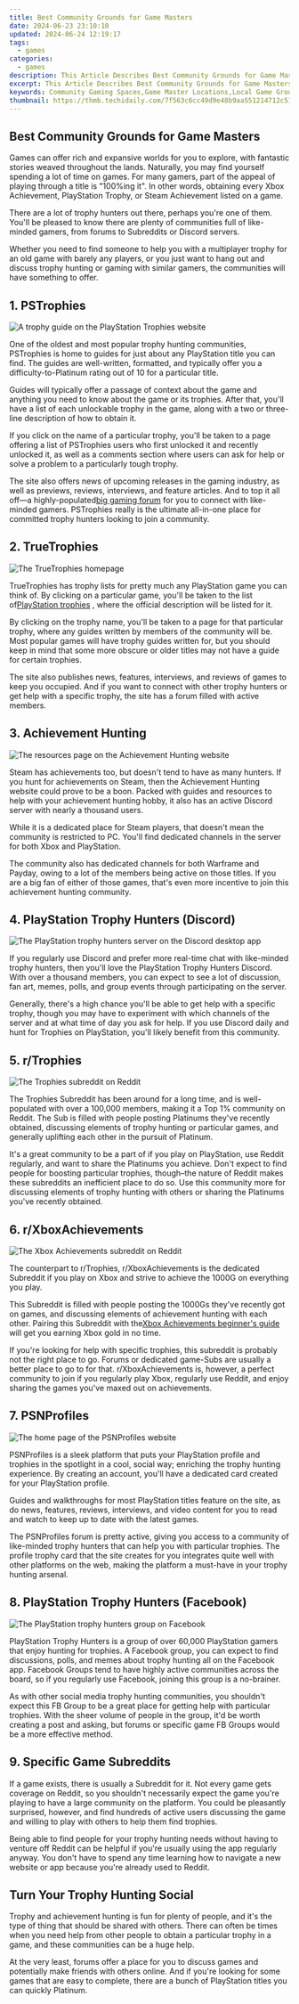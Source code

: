 ```yaml
---
title: Best Community Grounds for Game Masters
date: 2024-06-23 23:10:10
updated: 2024-06-24 12:19:17
tags:
  - games
categories:
  - games
description: This Article Describes Best Community Grounds for Game Masters
excerpt: This Article Describes Best Community Grounds for Game Masters
keywords: Community Gaming Spaces,Game Master Locations,Local Game Grounds,Social Gaming Areas,Gamer Meetup Venues,Interactive Gaming Centres,Game Development Hubs
thumbnail: https://thmb.techidaily.com/7f563c6cc49d9e48b9aa551214712c5134f2db5185be39a48c0e895d012e0af9.jpg
---
```


## Best Community Grounds for Game Masters

 Games can offer rich and expansive worlds for you to explore, with fantastic stories weaved throughout the lands. Naturally, you may find yourself spending a lot of time on games. For many gamers, part of the appeal of playing through a title is "100%ing it". In other words, obtaining every Xbox Achievement, PlayStation Trophy, or Steam Achievement listed on a game.

 There are a lot of trophy hunters out there, perhaps you're one of them. You'll be pleased to know there are plenty of communities full of like-minded gamers, from forums to Subreddits or Discord servers.

 Whether you need to find someone to help you with a multiplayer trophy for an old game with barely any players, or you just want to hang out and discuss trophy hunting or gaming with similar gamers, the communities will have something to offer.

## 1. PSTrophies

![A trophy guide on the PlayStation Trophies website](https://static1.makeuseofimages.com/wordpress/wp-content/uploads/2023/07/playstation-trophies-guide.jpg)

 One of the oldest and most popular trophy hunting communities, PSTrophies is home to guides for just about any PlayStation title you can find. The guides are well-written, formatted, and typically offer you a difficulty-to-Platinum rating out of 10 for a particular title.

 Guides will typically offer a passage of context about the game and anything you need to know about the game or its trophies. After that, you'll have a list of each unlockable trophy in the game, along with a two or three-line description of how to obtain it.

 If you click on the name of a particular trophy, you'll be taken to a page offering a list of PSTrophies users who first unlocked it and recently unlocked it, as well as a comments section where users can ask for help or solve a problem to a particularly tough trophy.

 The site also offers news of upcoming releases in the gaming industry, as well as previews, reviews, interviews, and feature articles. And to top it all off—a highly-populated[big gaming forum](https://www.makeuseof.com/tag/big-gaming-forums-video-game-talk/) for you to connect with like-minded gamers. PSTrophies really is the ultimate all-in-one place for committed trophy hunters looking to join a community.

## 2. TrueTrophies

![The TrueTrophies homepage](https://static1.makeuseofimages.com/wordpress/wp-content/uploads/2023/07/true-trophies-home.jpg)

 TrueTrophies has trophy lists for pretty much any PlayStation game you can think of. By clicking on a particular game, you'll be taken to the list of[PlayStation trophies](https://www.makeuseof.com/what-are-playstation-trophies-what-do-they-do/) , where the official description will be listed for it.

 By clicking on the trophy name, you'll be taken to a page for that particular trophy, where any guides written by members of the community will be. Most popular games will have trophy guides written for, but you should keep in mind that some more obscure or older titles may not have a guide for certain trophies.

 The site also publishes news, features, interviews, and reviews of games to keep you occupied. And if you want to connect with other trophy hunters or get help with a specific trophy, the site has a forum filled with active members.

## 3. Achievement Hunting

![The resources page on the Achievement Hunting website](https://static1.makeuseofimages.com/wordpress/wp-content/uploads/2023/07/achievement-hunting-resources.jpg)

 Steam has achievements too, but doesn't tend to have as many hunters. If you hunt for achievements on Steam, then the Achievement Hunting website could prove to be a boon. Packed with guides and resources to help with your achievement hunting hobby, it also has an active Discord server with nearly a thousand users.

 While it is a dedicated place for Steam players, that doesn't mean the community is restricted to PC. You'll find dedicated channels in the server for both Xbox and PlayStation.

 The community also has dedicated channels for both Warframe and Payday, owing to a lot of the members being active on those titles. If you are a big fan of either of those games, that's even more incentive to join this achievement hunting community.

## 4. PlayStation Trophy Hunters (Discord)

![The PlayStation trophy hunters server on the Discord desktop app](https://static1.makeuseofimages.com/wordpress/wp-content/uploads/2023/07/playstation-trophy-hunters-discord.jpg)

 If you regularly use Discord and prefer more real-time chat with like-minded trophy hunters, then you'll love the PlayStation Trophy Hunters Discord. With over a thousand members, you can expect to see a lot of discussion, fan art, memes, polls, and group events through participating on the server.

 Generally, there's a high chance you'll be able to get help with a specific trophy, though you may have to experiment with which channels of the server and at what time of day you ask for help. If you use Discord daily and hunt for Trophies on PlayStation, you'll likely benefit from this community.

## 5. r/Trophies

![The Trophies subreddit on Reddit](https://static1.makeuseofimages.com/wordpress/wp-content/uploads/2023/07/reddit-trophies-sub.jpg)

 The Trophies Subreddit has been around for a long time, and is well-populated with over a 100,000 members, making it a Top 1% community on Reddit. The Sub is filled with people posting Platinums they've recently obtained, discussing elements of trophy hunting or particular games, and generally uplifting each other in the pursuit of Platinum.

 It's a great community to be a part of if you play on PlayStation, use Reddit regularly, and want to share the Platinums you achieve. Don't expect to find people for boosting particular trophies, though–the nature of Reddit makes these subreddits an inefficient place to do so. Use this community more for discussing elements of trophy hunting with others or sharing the Platinums you've recently obtained.

## 6. r/XboxAchievements

![The Xbox Achievements subreddit on Reddit](https://static1.makeuseofimages.com/wordpress/wp-content/uploads/2023/07/xbox-achievements-sub.jpg)

 The counterpart to r/Trophies, r/XboxAchievements is the dedicated Subreddit if you play on Xbox and strive to achieve the 1000G on everything you play.

 This Subreddit is filled with people posting the 1000Gs they've recently got on games, and discussing elements of achievement hunting with each other. Pairing this Subreddit with the[Xbox Achievements beginner's guide](https://www.makeuseof.com/tag/xbox-achievements-beginners-guide/) will get you earning Xbox gold in no time.

 If you're looking for help with specific trophies, this subreddit is probably not the right place to go. Forums or dedicated game-Subs are usually a better place to go to for that. r/XboxAchievements is, however, a perfect community to join if you regularly play Xbox, regularly use Reddit, and enjoy sharing the games you've maxed out on achievements.

## 7. PSNProfiles

![The home page of the PSNProfiles website](https://static1.makeuseofimages.com/wordpress/wp-content/uploads/2023/07/psnprofiles-home.jpg)

 PSNProfiles is a sleek platform that puts your PlayStation profile and trophies in the spotlight in a cool, social way; enriching the trophy hunting experience. By creating an account, you'll have a dedicated card created for your PlayStation profile.

 Guides and walkthroughs for most PlayStation titles feature on the site, as do news, features, reviews, interviews, and video content for you to read and watch to keep up to date with the latest games.

 The PSNProfiles forum is pretty active, giving you access to a community of like-minded trophy hunters that can help you with particular trophies. The profile trophy card that the site creates for you integrates quite well with other platforms on the web, making the platform a must-have in your trophy hunting arsenal.

## 8. PlayStation Trophy Hunters (Facebook)

![The PlayStation trophy hunters group on Facebook](https://static1.makeuseofimages.com/wordpress/wp-content/uploads/2023/07/playstation-trophy-hunters-facebook.jpg)

 PlayStation Trophy Hunters is a group of over 60,000 PlayStation gamers that enjoy hunting for trophies. A Facebook group, you can expect to find discussions, polls, and memes about trophy hunting all on the Facebook app. Facebook Groups tend to have highly active communities across the board, so if you regularly use Facebook, joining this group is a no-brainer.

 As with other social media trophy hunting communities, you shouldn't expect this FB Group to be a great place for getting help with particular trophies. With the sheer volume of people in the group, it'd be worth creating a post and asking, but forums or specific game FB Groups would be a more effective method.

## 9\. Specific Game Subreddits

 If a game exists, there is usually a Subreddit for it. Not every game gets coverage on Reddit, so you shouldn't necessarily expect the game you're playing to have a large community on the platform. You could be pleasantly surprised, however, and find hundreds of active users discussing the game and willing to play with others to help them find trophies.

 Being able to find people for your trophy hunting needs without having to venture off Reddit can be helpful if you're usually using the app regularly anyway. You don't have to spend any time learning how to navigate a new website or app because you're already used to Reddit.

## Turn Your Trophy Hunting Social

 Trophy and achievement hunting is fun for plenty of people, and it's the type of thing that should be shared with others. There can often be times when you need help from other people to obtain a particular trophy in a game, and these communities can be a huge help.

 At the very least, forums offer a place for you to discuss games and potentially make friends with others online. And if you're looking for some games that are easy to complete, there are a bunch of PlayStation titles you can quickly Platinum.


<ins class="adsbygoogle"
     style="display:block"
     data-ad-format="autorelaxed"
     data-ad-client="ca-pub-7571918770474297"
     data-ad-slot="1223367746"></ins>



<ins class="adsbygoogle"
     style="display:block"
     data-ad-client="ca-pub-7571918770474297"
     data-ad-slot="8358498916"
     data-ad-format="auto"
     data-full-width-responsive="true"></ins>
